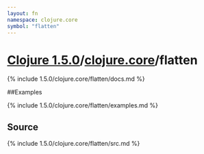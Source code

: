 ```yaml
---
layout: fn
namespace: clojure.core
symbol: "flatten"
---
```


# [Clojure 1.5.0](../../)/[clojure.core](../)/flatten

{% include 1.5.0/clojure.core/flatten/docs.md %}

##Examples

{% include 1.5.0/clojure.core/flatten/examples.md %}
## Source
{% include 1.5.0/clojure.core/flatten/src.md %}

